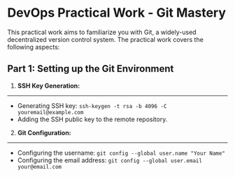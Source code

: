 # DevOps Practical Work - Git Mastery
This practical work aims to familiarize you with Git, a widely-used decentralized version control system. The practical work covers the following aspects:
## Part 1: Setting up the Git Environment
  1. **SSH Key Generation:**
---
   - Generating SSH key: `ssh-keygen -t rsa -b 4096 -C youremail@example.com`
   - Adding the SSH public key to the remote repository.
  2. **Git Configuration:**
---
  - Configuring the username: `git config --global user.name "Your Name"`
  - Configuring the email address: `git config --global user.email your@email.com`





